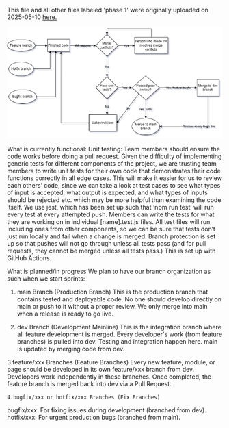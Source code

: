 This file and all other files labeled 'phase 1' were originally uploaded on 2025-05-10 [here.](https://github.com/Team-Black-Hat-White-Hat/cse110-sp25-group02/blob/main/admin/cipipeline/phase1.md)


![Phase 1](phase1.png)

What is currently functional:
Unit testing: Team members should ensure the code works before doing a pull request. Given the difficulty of implementing generic tests for different components of the project, we are trusting team members to write unit tests for their own code that demonstrates their code functions correctly in all edge cases. 
This will make it easier for us to review each others’ code, since we can take a look at test cases to see what types of input is accepted, what output is expected, and what types of inputs should be rejected etc. which may be more helpful than examining the code itself.
We use jest, which has been set up such that ‘npm run test’ will run every test at every attempted push. Members can write the tests for what they are working on in individual [name].test.js files. All test files will run, including ones from other components, so we can be sure that tests don’t just run locally and fail when a change is merged.
Branch protection is set up so that pushes will not go through unless all tests pass (and for pull requests, they cannot be merged unless all tests pass.)
This is set up with GitHub Actions.

What is planned/in progress
We plan to have our branch organization as such when we start sprints:
1. main Branch (Production Branch)
This is the production branch that contains tested and deployable code.
No one should develop directly on main or push to it without a proper review.
We only merge into main when a release is ready to go live.

2. dev Branch (Development Mainline)
This is the integration branch where all feature development is merged.
Every developer's work (from feature branches) is pulled into dev.
Testing and integration happen here.
main is updated by merging code from dev.

3.feature/xxx Branches (Feature Branches)
Every new feature, module, or page should be developed in its own feature/xxx branch from dev.
Developers work independently in these branches.
Once completed, the feature branch is merged back into dev via a Pull Request.

	4.bugfix/xxx or hotfix/xxx Branches (Fix Branches)
bugfix/xxx: For fixing issues during development (branched from dev).
hotfix/xxx: For urgent production bugs (branched from main).